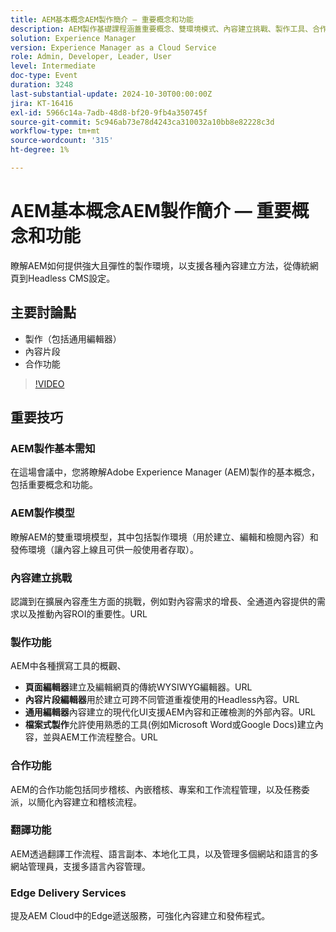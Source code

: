 ```yaml
---
title: AEM基本概念AEM製作簡介 — 重要概念和功能
description: AEM製作基礎課程涵蓋重要概念、雙環境模式、內容建立挑戰、製作工具、合作和翻譯功能，以及邊緣交付服務。
solution: Experience Manager
version: Experience Manager as a Cloud Service
role: Admin, Developer, Leader, User
level: Intermediate
doc-type: Event
duration: 3248
last-substantial-update: 2024-10-30T00:00:00Z
jira: KT-16416
exl-id: 5966c14a-7adb-48d8-bf20-9fb4a350745f
source-git-commit: 5c946ab73e78d4243ca310032a10bb8e82228c3d
workflow-type: tm+mt
source-wordcount: '315'
ht-degree: 1%

---
```


# AEM基本概念AEM製作簡介 — 重要概念和功能

瞭解AEM如何提供強大且彈性的製作環境，以支援各種內容建立方法，從傳統網頁到Headless CMS設定。

## 主要討論點

* 製作（包括通用編輯器）
* 內容片段
* 合作功能

>[!VIDEO](https://video.tv.adobe.com/v/3435747/?learn=on)

## 重要技巧

### AEM製作基本需知

在這場會議中，您將瞭解Adobe Experience Manager (AEM)製作的基本概念，包括重要概念和功能。

### AEM製作模型

瞭解AEM的雙重環境模型，其中包括製作環境（用於建立、編輯和檢閱內容）和發佈環境（讓內容上線且可供一般使用者存取）。

### 內容建立挑戰

認識到在擴展內容產生方面的挑戰，例如對內容需求的增長、全通道內容提供的需求以及推動內容ROI的重要性。&#x200B;URL

### 製作功能

AEM中各種撰寫工具的概觀、

* **頁面編輯器**&#x200B;建立及編輯網頁的傳統WYSIWYG編輯器。&#x200B;URL
* **內容片段編輯器**&#x200B;用於建立可跨不同管道重複使用的Headless內容。&#x200B;URL
* **通用編輯器**&#x200B;內容建立的現代化UI支援AEM內容和正確檢測的外部內容。&#x200B;URL
* **檔案式製作**&#x200B;允許使用熟悉的工具(例如Microsoft Word或Google Docs)建立內容，並與AEM工作流程整合。&#x200B;URL

### 合作功能

AEM的合作功能包括同步稽核、內嵌稽核、專案和工作流程管理，以及任務委派，以簡化內容建立和稽核流程。

### 翻譯功能

AEM透過翻譯工作流程、語言副本、本地化工具，以及管理多個網站和語言的多網站管理員，支援多語言內容管理。

### Edge Delivery Services

提及AEM Cloud中的Edge遞送服務，可強化內容建立和發佈程式。
